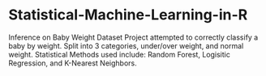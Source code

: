 # Statistical-Machine-Learning-in-R
Inference on Baby Weight Dataset
Project attempted to correctly classify a baby by weight. Split into 3 categories, under/over weight, and normal weight. Statistical Methods used include: Random Forest, Logisitic Regression, and K-Nearest Neighbors.
